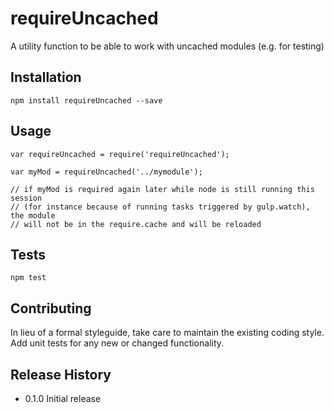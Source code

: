 requireUncached
===============

A utility function to be able to work with uncached modules (e.g. for testing)

## Installation

	npm install requireUncached --save

## Usage
	
	var requireUncached = require('requireUncached');

	var myMod = requireUncached('../mymodule');

	// if myMod is required again later while node is still running this session
	// (for instance because of running tasks triggered by gulp.watch), the module
	// will not be in the require.cache and will be reloaded

## Tests	

	npm test

## Contributing

In lieu of a formal styleguide, take care to maintain the existing coding style.
Add unit tests for any new or changed functionality.

## Release History

* 0.1.0 Initial release	

